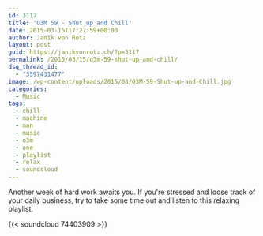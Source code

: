 ```yaml
---
id: 3117
title: 'O3M 59 - Shut up and Chill'
date: 2015-03-15T17:27:59+00:00
author: Janik von Rotz
layout: post
guid: https://janikvonrotz.ch/?p=3117
permalink: /2015/03/15/o3m-59-shut-up-and-chill/
dsq_thread_id:
  - "3597431477"
image: /wp-content/uploads/2015/03/O3M-59-Shut-up-and-Chill.jpg
categories:
  - Music
tags:
  - chill
  - machine
  - man
  - music
  - o3m
  - one
  - playlist
  - relax
  - soundcloud
---
```

Another week of hard work awaits you. If you're stressed and loose track of your daily business, try to take some time out and listen to this relaxing playlist.

{{< soundcloud 74403909 >}}